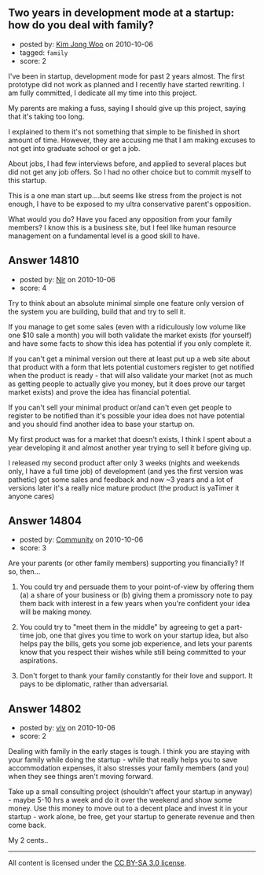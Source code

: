## Two years in development mode at a startup: how do you deal with family?

- posted by: [Kim Jong Woo](https://stackexchange.com/users/-1/3650-kim-jong-woo) on 2010-10-06
- tagged: `family`
- score: 2

I've been in startup, development mode for past 2 years almost. The first prototype did not work as planned and I recently have started rewriting. I am fully committed, I dedicate all my time into this project.

My parents are making a fuss, saying I should give up this project, saying that it's taking too long.

I explained to them it's not something that simple to be finished in short amount of time. However, they are accusing me that I am making excuses to not get into graduate school or get a job.

About jobs, I had few interviews before, and applied to several places but did not get any job offers. So I had no other choice but to commit myself to this startup.

This is a one man start up....but seems like stress from the project is not enough, I have to be exposed to my ultra conservative parent's opposition.

What would you do? Have you faced any opposition from your family members? I know this is a business site, but I feel like human resource management on a fundamental level is a good skill to have.


## Answer 14810

- posted by: [Nir](https://stackexchange.com/users/-1/4237-nir) on 2010-10-06
- score: 4

Try to think about an absolute minimal simple one feature only version of the system you are building, build that and try to sell it.

If you manage to get some sales (even with a ridiculously low volume like one $10 sale a month) you will both validate the market exists (for yourself) and have some facts to show this idea has potential if you only complete it.

If you can't get a minimal version out there at least put up a web site about that product with a form that lets potential customers register to get notified when the product is ready - that will also validate your market (not as much as getting people to actually give you money, but it does prove our target market exists) and prove the idea has financial potential.

If you can't sell your minimal product or/and can't even get people to register to be notified than it's possible your idea does not have potential and you should find another idea to base your startup on.

My first product was for a market that doesn't exists, I think I spent about a year developing it and almost another year trying to sell it before giving up.

I released my second product after only 3 weeks (nights and weekends only, I have a full time job) of development (and yes the first version was pathetic) got some sales and feedback and now ~3 years and a lot of versions later it's a really nice mature product (the product is yaTimer it anyone cares)


## Answer 14804

- posted by: [Community](https://stackexchange.com/users/-1/-1-community) on 2010-10-06
- score: 3

Are your parents (or other family members) supporting you financially? If so, then...

1. You could try and persuade them to your point-of-view by offering them (a) a share of your business or (b) giving them a promissory note to pay them back with interest in a few years when you're confident your idea will be making money.

2. You could try to "meet them in the middle" by agreeing to get a part-time job, one that gives you time to work on your startup idea, but also helps pay the bills, gets you some job experience, and lets your parents know that you respect their wishes while still being committed to your aspirations.


3. Don't forget to thank your family constantly for their love and support. It pays to be diplomatic, rather than adversarial.



## Answer 14802

- posted by: [viv](https://stackexchange.com/users/-1/2665-viv) on 2010-10-06
- score: 2

Dealing with family in the early stages is tough. I think you are staying with your family while doing the startup - while that really helps you to save accommodation expenses, it also stresses your family members (and you) when they see things aren't moving forward.

Take up a small consulting project (shouldn't affect your startup in anyway) - maybe 5-10 hrs a week and do it over the weekend and show some money. Use this money to move out to a decent place and invest it in your startup - work alone, be free, get your startup to generate revenue and then come back.

My 2 cents..



---

All content is licensed under the [CC BY-SA 3.0 license](https://creativecommons.org/licenses/by-sa/3.0/).

